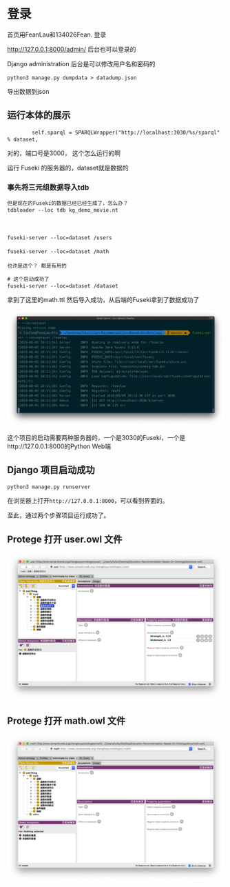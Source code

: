 # 登录

首页用FeanLau和134026Fean. 登录

http://127.0.0.1:8000/admin/ 后台也可以登录的


Django administration  后台是可以修改用户名和密码的

```
python3 manage.py dumpdata > datadump.json
```

导出数据到json


## 运行本体的展示

```
        self.sparql = SPARQLWrapper("http://localhost:3030/%s/sparql" % dataset,
```

对的，端口号是3000， 这个怎么运行的啊


运行 Fuseki 的服务器的，dataset就是数据的

### 事先将三元组数据导入tdb

```
但是现在的Fuseki的数据已经已经生成了，怎么办？
tdbloader --loc tdb kg_demo_movie.nt



fuseki-server --loc=dataset /users

fuseki-server --loc=dataset /math

也许是这个？ 都是有用的
```
```
# 这个启动成功了
fuseki-server --loc=dataset /dataset
```

拿到了这里的math.ttl 然后导入成功，从后端的Fuseki拿到了数据成功了

![](./1.png)

这个项目的启动需要两种服务器的，一个是3030的Fuseki，一个是http://127.0.0.1:8000的Python Web端


## Django 项目启动成功

```
python3 manage.py runserver
```

在浏览器上打开```http://127.0.0.1:8000```，可以看到界面的。

至此，通过两个步骤项目运行成功了。

##  Protege 打开 user.owl 文件

![](./2.png)

##  Protege 打开 math.owl 文件

![](./3.png)